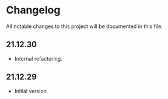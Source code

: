 # Changelog
All notable changes to this project will be documented in this file.

## 21.12.30
- Internal refactoring.

## 21.12.29
- Initial version
